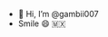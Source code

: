 - 👋 Hi, I’m @gambii007
- Smile 😄 🇲🇽

<!---
gambii007/gambii007 is a ✨ special ✨ repository because its `README.md` (this file) appears on your GitHub profile.
You can click the Preview link to take a look at your changes.
--->
